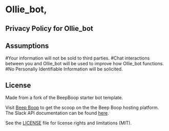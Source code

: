 Ollie_bot, 
=============

## Privacy Policy for Ollie_bot

## Assumptions
#Your information will not be sold to third parties.
#Chat interactions between you and Ollie_bot will be used to improve how Ollie_bot functions. 
#No Personally Identifiable Information will be solicited. 

## License
Made from a fork of the BeepBoop starter bot template. 

Visit [Beep Boop](https://beepboophq.com/docs/article/overview) to get the scoop on the the Beep Boop hosting platform. The Slack API documentation can be found [here](https://api.slack.com/).

See the [LICENSE](LICENSE.md) file for license rights and limitations (MIT).

